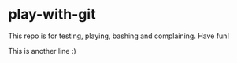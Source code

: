 # play-with-git
This repo is for testing, playing, bashing and complaining.  Have fun!

This is another line :)
